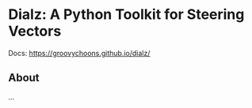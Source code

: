 # Dialz: A Python Toolkit for Steering Vectors

Docs: https://groovychoons.github.io/dialz/

## About

...